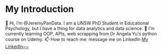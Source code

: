 <h1> My Introduction </h1>
👋 Hi, I’m @JeremyPanData. I am a UNSW PhD Student in Educational Psychology, but I have a thing for data analytics and data science. 
🌱 I’m currently learning OOP, APIs, web scrapping from Dr Angela Yu's python course on Udemy.  
📫 How to reach me: message me on LinkedIn <a href="https://www.linkedin.com/in/jeremy-pan-jiadong"> My LinkedIn~~ </a>





<!---
JeremyPanData/JeremyPanData is a ✨ special ✨ repository because its `README.md` (this file) appears on your GitHub profile.
You can click the Preview link to take a look at your changes.
--->
